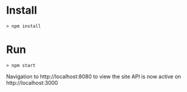 
# Install
    > npm install

# Run
    > npm start
    
Navigation to http://localhost:8080 to view the site
API is now active on http://localhost:3000